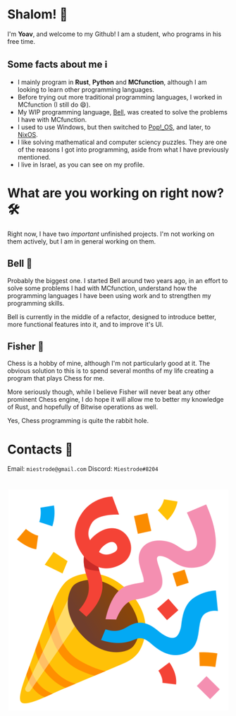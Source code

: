 # Shalom! :wave:
I'm **Yoav**, and welcome to my Github! I am a student, who programs in his free time.

## Some facts about me :information_source:
- I mainly program in **Rust**, **Python** and **MCfunction**, although I am looking to learn other programming languages.
- Before trying out more traditional programming languages, I worked in MCfunction (I still do :smile:).
- My WIP programming language, [Bell](https://github.com/Miestrode/bell/), was created to solve the problems I have with MCfunction.
- I used to use Windows, but then switched to [Pop!_OS](https://pop.system76.com/), and later, to [NixOS](https://nixos.org/).
- I like solving mathematical and computer sciency puzzles. They are one of the reasons I got into programming, aside from what I have previously mentioned.
- I live in Israel, as you can see on my profile.

# What are you working on right now? :hammer_and_wrench:
Right now, I have two *important* unfinished projects. I'm not working on them actively, but I am in general working on them.

## Bell :bell:
Probably the biggest one. I started Bell around two years ago, in an effort to solve some problems I had with MCfunction, understand how the programming languages I have been using work and to strengthen my programming skills.

Bell is currently in the middle of a refactor, designed to introduce better, more functional features into it, and to improve it's UI.

## Fisher :fishing_pole_and_fish:
Chess is a hobby of mine, although I'm not particularly good at it. The obvious solution to this is to spend several months of my life creating a program that plays Chess for me.

More seriously though, while I believe Fisher will never beat any other prominent Chess engine, I do hope it will allow me to better my knowledge of Rust, and hopefully of Bitwise operations as well.

Yes, Chess programming is quite the rabbit hole.

# Contacts :mega:
Email: `miestrode@gmail.com`
Discord: `Miestrode#8204`

<h1 align="center">
    <img src="assets/Party Popper.png" width="500" height="500">
</h1>
